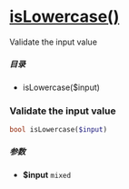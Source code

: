 [isLowercase()](http://twinh.github.com/widget/api/isLowercase)
===============================================================

Validate the input value

##### 目录
* isLowercase($input)

### Validate the input value
```php
bool isLowercase($input)
```

##### 参数
* **$input** `mixed` 

